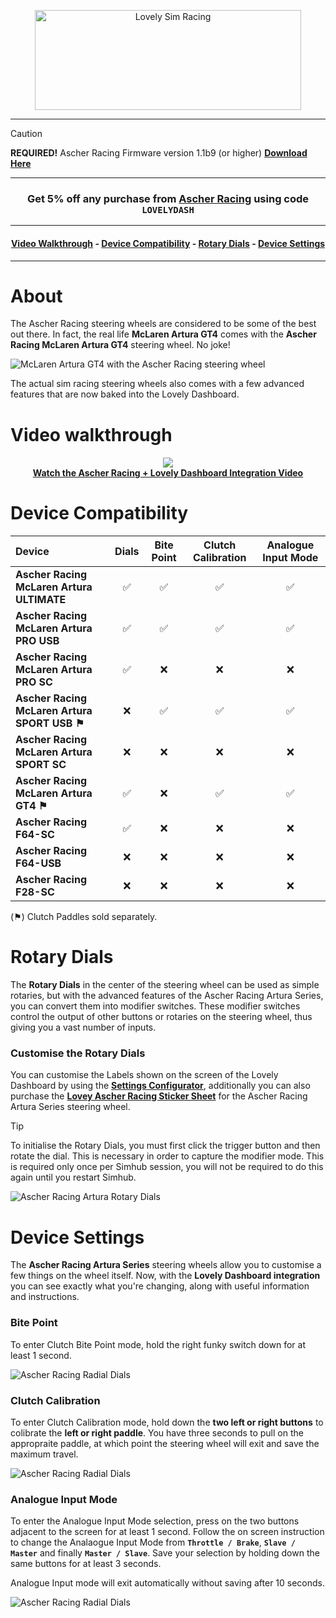 <p align="center">
<img width="426" height="160" alt="Lovely Sim Racing" src="./images/partner-ascher-wordmark.png">
</p>

---

> [!CAUTION]
> **REQUIRED!** Ascher Racing Firmware version 1.1b9 (or higher)
> [**Download Here**](https://ascher-racing.com/int/downloads?open=wheels)

---

<h3 align="center">
Get 5% off any purchase from <a href="https://ascher-racing.com">Ascher Racing</a> using code <code>LOVELYDASH</code>
</h3>

---

<h4 align="center"><strong>
<a href="#video-walkthrough">Video Walkthrough</a> - <a href="#device-compatibility">Device Compatibility</a> - <a href="#rotary-dials">Rotary Dials</a> - <a href="#device-settings">Device Settings</a>
</strong></h4>

---

# About
The Ascher Racing steering wheels are considered to be some of the best out there. In fact, the real life **McLaren Artura GT4** comes with the **Ascher Racing McLaren Artura GT4** steering wheel. No joke!

![McLaren Artura GT4 with the Ascher Racing steering wheel](./images/artura-gt4.png)

The actual sim racing steering wheels also comes with a few advanced features that are now baked into the Lovely Dashboard.

# Video walkthrough
<h4 align="center">
<a href="https://youtu.be/L9o4S-p4258">
<img src="./images/ascher-lovely-integration.png" /><br/>
Watch the Ascher Racing + Lovely Dashboard Integration Video</a>
</h4>

# Device Compatibility

| Device | Dials | Bite Point | Clutch Calibration | Analogue Input Mode |
|:---|:---:|:---:|:---:|:---:|
| **Ascher Racing McLaren Artura ULTIMATE** | ✅ | ✅ | ✅ | ✅ |
| **Ascher Racing McLaren Artura PRO USB** | ✅ | ✅ | ✅ | ✅ |
| **Ascher Racing McLaren Artura PRO SC** | ✅ | ❌ | ❌ | ❌ |
| **Ascher Racing McLaren Artura SPORT USB ⚑** | ❌ | ✅ | ✅ | ✅ |
| **Ascher Racing McLaren Artura SPORT SC** | ❌ | ❌ | ❌ | ❌ |
| **Ascher Racing McLaren Artura GT4 ⚑** | ✅ | ❌ | ✅ | ✅ |
| **Ascher Racing F64-SC** | ✅ | ❌ | ❌ | ❌ |
| **Ascher Racing F64-USB** | ❌ | ❌ | ❌ | ❌ |
| **Ascher Racing F28-SC** | ❌ | ❌ | ❌ | ❌ |

(⚑) Clutch Paddles sold separately.


# Rotary Dials
The **Rotary Dials** in the center of the steering wheel can be used as simple rotaries, but with the advanced features of the Ascher Racing Artura Series, you can convert them into modifier switches. These modifier switches control the output of other buttons or rotaries on the steering wheel, thus giving you a vast number of inputs.

### Customise the Rotary Dials
You can customise the Labels shown on the screen of the Lovely Dashboard by using the [**Settings Configurator**](https://lsr.gg/config), additionally you can also purchase the [**Lovey Ascher Racing Sticker Sheet**](https://store.lsr.gg/collections/stickers) for the Ascher Racing Artura Series steering wheel.

> [!TIP]
> To initialise the Rotary Dials, you must first click the trigger button and then rotate the dial. This is necessary in order to capture the modifier mode. This is required only once per Simhub session, you will not be required to do this again until you restart Simhub.

![Ascher Racing Artura Rotary Dials](./images/rotary-dials.png)

# Device Settings
The **Ascher Racing Artura Series** steering wheels allow you to customise a few things on the wheel itself. Now, with the **Lovely Dashboard integration** you can see exactly what you're changing, along with useful information and instructions.

### Bite Point
To enter Clutch Bite Point mode, hold the right funky switch down for at least 1 second. 

![Ascher Racing Radial Dials](./images/lovely-dash-ascher-ULT-CBP.png)

### Clutch Calibration
To enter Clutch Calibration mode, hold down the **two left or right buttons** to colibrate the **left or right paddle**. You have three seconds to pull on the appropraite paddle, at which point the steering wheel will exit and save the maximum travel.

![Ascher Racing Radial Dials](./images/lovely-dash-ascher-ULT-ClutchCal.png)

### Analogue Input Mode
To enter the Analogue Input Mode selection, press on the two buttons adjacent to the screen for at least 1 second. Follow the on screen instruction to change the Analaogue Input Mode from **`Throttle / Brake`**, **`Slave / Master`** and finally **`Master / Slave`**. Save your selection by holding down the same buttons for at least 3 seconds.

Analogue Input mode will exit automatically without saving after 10 seconds. 

![Ascher Racing Radial Dials](./images/lovely-dash-ascher-ULT-AIM.png)



